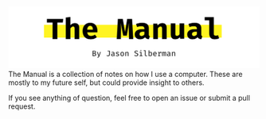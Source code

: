 ![The Manual](./logo.png)
The Manual is a collection of notes on how I use a computer. These are mostly to my future self, but could provide insight to others.

If you see anything of question, feel free to open an issue or submit a pull request.
